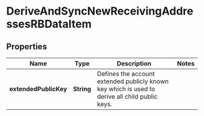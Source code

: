 

# DeriveAndSyncNewReceivingAddressesRBDataItem


## Properties

| Name | Type | Description | Notes |
|------------ | ------------- | ------------- | -------------|
|**extendedPublicKey** | **String** | Defines the account extended publicly known key which is used to derive all child public keys. |  |



